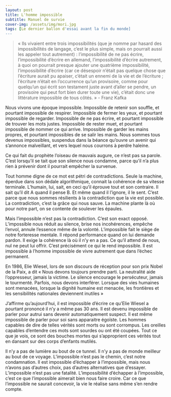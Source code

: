 ```yaml
---
layout: post
title: L'homme impossible
subtitle: Manuel de survie
cover-img: /assets/img/mori.jpg
tags: [Le dernier ballon d'essai avant la fin du monde]
---
```


> « Ils vivaient entre trois impossibilités (que je nomme par hasard des impossibilités de langage, c’est le plus simple, mais on pourrait aussi les appeler tout autrement) : l’impossibilité de ne pas écrire, l’impossibilité d’écrire en allemand, l’impossibilité d’écrire autrement, à quoi on pourrait presque ajouter une quatrième impossibilité, l’impossibilité d’écrire (car ce désespoir n’était pas quelque chose que l’écriture aurait pu apaiser, c’était un ennemi de la vie et de l’écriture ; l’écriture n’était en l’occurrence qu’un provisoire, comme pour quelqu’un qui écrit son testament juste avant d’aller se pendre, un provisoire qui peut fort bien durer toute une vie), c’était donc une littérature impossible de tous côtés. » -	Franz Kafka

Nous vivons une époque impossible. Impossible de retenir son souffle, et pourtant impossible de respirer. Impossible de fermer les yeux, et pourtant impossible de regarder. Impossible de ne pas écrire, et pourtant impossible de trouver les mots justes. Impossible de rester muet, et pourtant impossible de nommer ce qui arrive. Impossible de garder les mains propres, et pourtant impossibles de se salir les mains. Nous sommes tous devenus impossibles, suspendus dans la béance qu’ouvre un avenir qui s’annonce malveillant, et vers lequel nous courrons à perdre haleine.

Ce qui fait du prophète l’oiseau de mauvais augure, ce n’est pas sa parole. C’est lorsqu’il se tait que son silence nous condamne, parce qu’il n’a plus rien à prévenir dont il pourrait empêcher la survenue.

Tout homme digne de ce mot est pétri de contradictions. Seule la machine, éperdue dans son dédale algorithmique, connait la cohérence de sa vitesse terminale. L’humain, lui, sait, en ceci qu’il éprouve tout et son contraire. Il sait qu’il dit A quand il pense B. Et même quand il l’ignore, il le sent. C’est parce que nous sommes résilients à la contradiction que la vie est possible. La contradiction, c’est la grâce qui nous sauve. La machine plante là où pour notre part, on se contente de soulever les épaules.

Mais l’impossible n’est pas la contradiction. C’est son exact opposé. L’impossible nous réduit au silence, brise nos incohérences, empêche l’envol, annule l’essence même de la volonté. L’impossible fait le siège de notre forteresse mentale. Il répond performance quand on lui demande pardon. Il exige la cohérence là où il n’y en a pas. Ce qu’il attend de nous, nul ne peut lui offrir. C’est précisément ce qui le rend impossible. Il est impossible à l’homme impossible de vivre autrement que dans l’échec permanent.

En 1986, Elie Wiesel, lors de son discours de réception pour son prix Nobel de la Paix, a dit « Nous devons toujours prendre parti. La neutralité aide l’oppresseur, jamais la victime. Le silence encourage le persécuteur, jamais le tourmenté. Parfois, nous devons interférer. Lorsque des vies humaines sont menacées, lorsque la dignité humaine est menacée, les frontières et les sensibilités nationales deviennent inutiles »

J’affirme qu’aujourd’hui, il est impossible d’écrire ce qu’Elie Wiesel a pourtant prononcé il n’y a même pas 30 ans. Il est devenu impossible de parler pour autrui sans devenir automatiquement suspect. Il est même impossible de parler pour soi sans apparaitre égoïste. Les hommes capables de dire de telles vérités sont morts ou sont corrompus. Les oreilles capables d’entendre ces mots sont sourdes ou ont été coupées. Tout ce que je vois, ce sont des bouches mortes qui s’approprient ces vérités tout en dansant sur des corps d’enfants mutilés.

Il n’y a pas de lumière au bout de ce tunnel. Il n’y a pas de monde meilleur au bout de ce voyage. L’impossible n’est pas le chemin, c’est notre condamnation. Il est impossible d’échapper à l’impossible, mais nous n’avons pas d’autres choix, pas d’autres alternatives que d’essayer. L’impossible n’est pas une fatalité. L’impossibilité d’échapper à l’impossible, c’est ce que l’impossible aimerait bien nous faire croire. Car ce que l’impossible ne saurait concevoir, la vie le réalise sans même s’en rendre compte.
